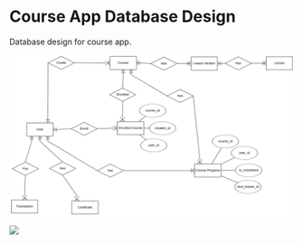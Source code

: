 # Course App Database Design

Database design for course app.

![](./course-app-erd.png)

![](https://www.plantuml.com/plantuml/png/hLJHRXen47o_h_0RQTNa0qvH50IaHMaHB_JLSkmDMFBPrdfDYI3_Nb-a-UiaaNCS1mkaGoqBDnMy3IMq6Gg7qxTSq8TjJ6HYs1YyP5cworRR5s4pppOG-FB3a5YWeiSPbpTU3HIzTekwxPatC6XBruJ0CXECj3rypmkDqwKiI4FYGqGS4XSU-2xgPhmvLhAOs638RKZh6opPpCJLpdYpwhWrvyUfxPs5oDnaXQ6XXzOwFVMe4RVQcaimIMpWhd7jqQ8OJ_hQBn1WZKQVivo3sWXFUsEjboWgpo0hQm8tviHQi2QAU-k6gmw8n9xpyuxO5a0vCCn66PCQ6mGNnmODfkdPQGmgb-Zuw4EVrRKfrFqCA11CMG2bwiVbsDbhF5TBxutXQy7C-dxUzal9ZCViwcgUiB9hhiam58-bbBGP-uNDXvG9sPvl6A7AqsEnnkRjp-ACXgDa411FrtnQdNx8S8LOc-9lBXS2JtE6ywXttvyUWe1PXJZvGyItcLgT4t87SQPe7AjNg7LZCl_jry0vOomO9QiqsHAIzoMAUaTZhtO5Lip5y0)
